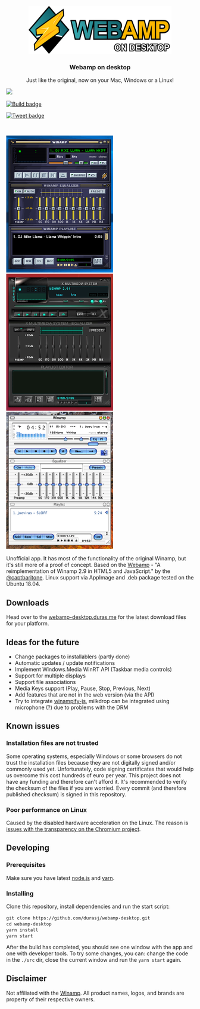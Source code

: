 <p align="center">
  <a href="https://webamp-desktop.duras.me/">
    <img src="./res/logo.svg" alt="Webamp on desktop logo" width=384 height=128>
  </a>

  <h3 align="center">Webamp on desktop</h3>

  <p align="center">
    Just like the original, now on your Mac, Windows or a Linux!
  </p>

  <p align="center">

  <a href="https://webamp-desktop.duras.me" title="Downloads"><img src="https://img.shields.io/github/downloads/durasj/webamp-desktop/total.svg" /></a>

  <a href="https://travis-ci.org/durasj/webamp-desktop" title="Build"><img src="https://img.shields.io/travis/durasj/webamp-desktop/master.svg" alt="Build badge" /></a>

  <a href="https://twitter.com/intent/tweet?text=Wow:&url=https%3A%2F%2Fgithub.com%2Fdurasj%2Fwebamp-desktop" title="Tweet"><img src="https://img.shields.io/twitter/url/https/github.com/durasj/webamp-desktop.svg?style=social" alt="Tweet badge" /></a>


  </p>
</p>

<br>

[![Screenshot of webamp desktop on Windows](./res/screen-win.gif)](https://webamp-desktop.duras.me/) [![Screenshot of Webamp on Linux](./res/screen-linux.png)](https://webamp-desktop.duras.me/) [![Screenshot of Webamp on Mac OS X](./res/screen-mac.png)](https://webamp-desktop.duras.me/)

Unofficial app. It has most of the functionality of the original Winamp, but it's still more of a proof of concept. Based on the [Webamp](https://github.com/captbaritone/webamp) - "A reimplementation of Winamp 2.9 in HTML5 and JavaScript." by the [@captbaritone](https://github.com/captbaritone). Linux support via AppImage and .deb package tested on the Ubuntu 18.04.

## Downloads
Head over to the [webamp-desktop.duras.me](https://webamp-desktop.duras.me/) for the latest download files for your platform.

## Ideas for the future
- Change packages to installablers (partly done)
- Automatic updates / update notifications
- Implement Windows.Media WinRT API (Taskbar media controls)
- Support for multiple displays
- Support file associations
- Media Keys support (Play, Pause, Stop, Previous, Next)
- Add features that are not in the web version (via the API)
- Try to integrate [winampify-js](https://github.com/remigallego/winampify-js), milkdrop can be integrated using microphone (?) due to problems with the DRM

## Known issues

### Installation files are not trusted

Some operating systems, especially Windows or some browsers do not trust the installation files because they are not digitally signed and/or commonly used yet. Unfortunately, code signing certificates that would help us overcome this cost hundreds of euro per year. This project does not have any funding and therefore can't afford it. It's recommended to verify the checksum of the files if you are worried. Every commit (and therefore published checksum) is signed in this repository.

### Poor performance on Linux

Caused by the disabled hardware acceleration on the Linux. The reason is [issues with the transparency on the Chromium project](https://bugs.chromium.org/p/chromium/issues/detail?id=854601#c7).

## Developing

### Prerequisites

Make sure you have latest [node.js](https://nodejs.org/en/) and [yarn](https://yarnpkg.com/lang/en/).

### Installing

Clone this repository, install dependencies and run the start script:

```
git clone https://github.com/durasj/webamp-desktop.git
cd webamp-desktop
yarn install
yarn start
```

After the build has completed, you should see one window with the app and one with developer tools. To try some changes, you can: change the code in the `./src` dir, close the current window and run the `yarn start` again.

## Disclaimer
Not affiliated with the [Winamp](http://www.winamp.com/). All product names, logos, and brands are property of their respective owners.